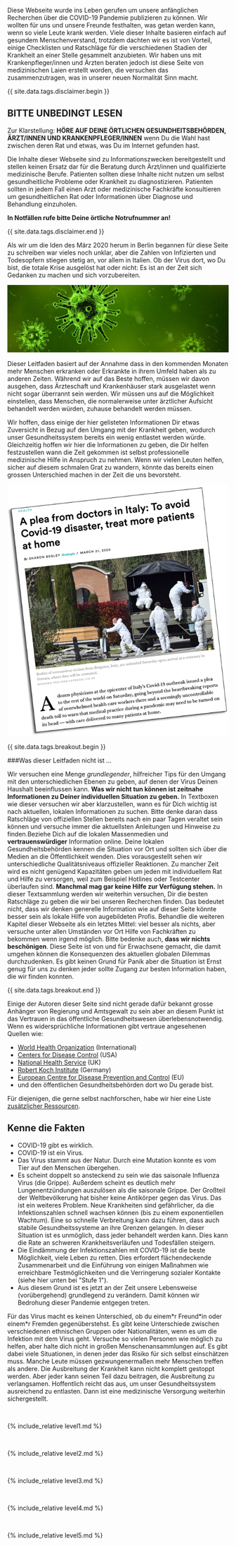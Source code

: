 Diese Webseite wurde ins Leben gerufen um unsere anfänglichen Recherchen über die COVID-19 Pandemie publizieren zu können. Wir wollten für uns und unsere Freunde festhalten, was getan werden kann, wenn so viele Leute krank werden. Viele dieser Inhalte basieren einfach auf gesundem Menschenverstand, trotzdem dachten wir es ist von Vorteil, einige Checklisten und Ratschläge für die verschiedenen Stadien der Krankheit an einer Stelle gesammelt anzubieten. Wir haben uns mit Krankenpfleger/innen und Ärzten beraten jedoch ist diese Seite von medizinischen Laien erstellt worden, die versuchen das zusammenzutragen, was in unserer neuen Normalität Sinn macht.

{{ site.data.tags.disclaimer.begin }}

## BITTE UNBEDINGT LESEN

Zur Klarstellung: **HÖRE AUF DEINE ÖRTLICHEN GESUNDHEITSBEHÖRDEN, ÄRZT/INNEN UND KRANKENPFLEGER/INNEN** wenn Du die Wahl hast zwischen deren Rat und etwas, was Du im Internet gefunden hast. 

Die Inhalte dieser Webseite sind zu Informationszwecken bereitgestellt und stellen keinen Ersatz dar für die Beratung durch Ärzt/innen und qualifizierte medizinische Berufe. Patienten sollten diese Inhalte nicht nutzen um selbst gesundheitliche Probleme oder Krankheit zu diagnostizieren. Patienten sollten in jedem Fall einen Arzt oder medizinische Fachkräfte konsultieren um gesundheitlichen Rat oder Informationen über Diagnose und Behandlung einzuholen.

**In Notfällen rufe bitte Deine örtliche Notrufnummer an!**

{{ site.data.tags.disclaimer.end }}

Als wir um die Iden des März 2020 herum in Berlin begannen für diese Seite zu schreiben war vieles noch unklar, aber die Zahlen von Infizierten und Todesopfern stiegen stetig an, vor allem in Italien. Ob der Virus dort, wo Du bist, die totale Krise ausgelöst hat oder nicht: Es ist an der Zeit sich Gedanken zu machen und sich vorzubereiten.

![](/images/virus.png)

Dieser Leitfaden basiert auf der Annahme dass in den kommenden Monaten mehr Menschen erkranken oder Erkrankte in ihrem Umfeld haben als zu anderen Zeiten. Während wir auf das Beste hoffen, müssen wir davon ausgehen, dass Ärzteschaft und Krankenhäuser stark ausgelastet wenn nicht sogar überrannt sein werden. Wir müssen uns auf die Möglichkeit einstellen, dass Menschen, die normalerweise unter ärztlicher Aufsicht behandelt werden würden, zuhause behandelt werden müssen.

Wir hoffen, dass einige der hier gelisteten Informationen Dir etwas Zuversicht in Bezug auf den Umgang mit der Krankheit geben, wodurch unser Gesundheitssystem bereits ein wenig entlastet werden würde. Gleichzeitig hoffen wir hier die Informationen zu geben, die Dir helfen festzustellen wann die Zeit gekommen ist selbst professionelle medizinische Hilfe in Anspruch zu nehmen. Wenn wir vielen Leuten helfen, sicher auf diesem schmalen Grat zu wandern, könnte das bereits einen grossen Unterschied machen in der Zeit die uns bevorsteht.

[![](/images/treat-at-home.png)](https://www.statnews.com/2020/03/21/coronavirus-plea-from-italy-treat-patients-at-home/ "Ein Plädoyer der Ärzte in Italien: Um eine Covid-19-Katastrophe zu vermeiden, müssen mehr Patienten zu Hause behandelt werden.")

{{ site.data.tags.breakout.begin }}

###Was dieser Leitfaden nicht ist …

Wir versuchen eine Menge *grundlegender*, hilfreicher Tips für den Umgang mit den unterschiedlichen Ebenen zu geben, auf denen der Virus Deinen Haushalt beeinflussen kann. **Was wir nicht tun können ist zeitnahe Informationen zu Deiner individuellen Situation zu geben.** In Textboxen wie dieser versuchen wir aber klarzustellen, wann es für Dich wichtig ist nach aktuellen, lokalen Informationen zu suchen.
Bitte denke daran dass Ratschläge von offiziellen Stellen bereits nach ein paar Tagen veraltet sein können und versuche immer die aktuellsten Anleitungen und Hinweise zu finden.Beziehe Dich auf die lokalen Massenmedien und **vertrauenswürdiger** Information online. Deine lokalen Gesundheitsbehörden kennen die Situation vor Ort und sollten sich über die Medien an die Öffentlichkeit wenden. 
Dies vorausgestellt sehen wir unterschiedliche Qualitätsniveaus offizieller Reaktionen. Zu mancher Zeit wird es nicht genügend Kapazitäten geben um jeden mit individuellem Rat und Hilfe zu versorgen, weil zum Beispiel Hotlines oder Testcenter überlaufen sind. **Manchmal mag gar keine Hilfe zur Verfügung stehen.** In dieser Textsammlung werden wir weiterhin versuchen, Dir die besten Ratschläge zu geben die wir bei unseren Recherchen finden. Das bedeutet nicht, dass wir denken generelle Information wie auf dieser Seite könnte besser sein als lokale Hilfe von augebildeten Profis. Behandlie die weiteren Kapitel dieser Webseite als ein letztes Mittel: viel besser als nichts, aber versuche unter allen Umständen vor Ort Hilfe von Fachkräften zu bekommen wenn irgend möglich.
Bitte bedenke auch, **dass wir nichts beschönigen**. Diese Seite ist von und für Erwachsene gemacht, die damit umgehen können die Konsequenzen des aktuellen globalen Dilemmas durchzudenken. Es gibt keinen Grund für Panik aber die Situation ist Ernst genug für uns zu denken jeder sollte Zugang zur besten Information haben, die wir finden konnten.

{{ site.data.tags.breakout.end }}

Einige der Autoren dieser Seite sind nicht gerade dafür bekannt grosse Anhänger von Regierung und Amtsgewalt zu sein aber an diesem Punkt ist das Vertrauen in das öffentliche Gesundheitswesen überlebensnotwendig. Wenn es widersprüchliche Informationen gibt vertraue angesehenen Quellen wie:
* [World Health Organization](https://www.who.int/emergencies/diseases/novel-coronavirus-2019) (International)
* [Centers for Disease Control](https://www.cdc.gov/coronavirus/2019-ncov/index.html) (USA)
* [National Health Service](https://www.nhs.uk/conditions/coronavirus-covid-19/) (UK) 
* [Robert Koch Institute](https://www.rki.de/DE/Content/InfAZ/N/Neuartiges_Coronavirus/nCoV.html) (Germany)
* [European Centre for Disease Prevention and Control](https://www.ecdc.europa.eu/en/novel-coronavirus-china) (EU) 
* und den öffentlichen Gesundheitsbehörden dort wo Du gerade bist.

Für diejenigen, die gerne selbst nachforschen, habe wir hier eine Liste [zusätzlicher Ressourcen](https://covid-at-home.info/resources). 

## Kenne die Fakten

* COVID-19 gibt es wirklich.
* COVID-19 ist ein Virus.
* Das Virus stammt aus der Natur. Durch eine Mutation konnte es vom Tier auf den Menschen übergehen.
* Es scheint doppelt so ansteckend zu sein wie das saisonale Influenza Virus (die Grippe). Außerdem scheint es deutlich mehr Lungenentzündungen auszulösen als die saisonale Grippe. Der Großteil der Weltbevölkerung hat bisher keine Antikörper gegen das Virus. Das ist ein weiteres Problem. Neue Krankheiten sind gefährlicher, da die Infektionszahlen schnell wachsen können (bis zu einem exponentiellen Wachtum). Eine so schnelle Verbreitung kann dazu führen, dass auch stabile Gesundheitssysteme an ihre Grenzen gelangen. In dieser Situation ist es unmöglich, dass jeder behandelt werden kann. Dies kann die Rate an schweren Krankheitsverläufen und Todesfällen steigern.
* Die Eindämmung der Infektionszahlen mit COVID-19 ist die beste Möglichkeit, viele Leben zu retten. Dies erfordert flächendeckende Zusammenarbeit und die Einführung von einigen Maßnahmen wie erreichbare Testmöglichkeiten und die Verringerung sozialer Kontakte (siehe hier unten bei "Stufe 1").
* Aus diesem Grund ist es jetzt an der Zeit unsere Lebensweise (vorübergehend) grundlegend zu verändern. Damit können wir Bedrohung dieser Pandemie entgegen treten.

Für das Virus macht es keinen Unterschied, ob du einem\*r Freund\*in oder einem\*r Fremden gegenüberstehst. Es gibt keine Unterschiede zwischen verschiedenen ethnischen Gruppen oder Nationalitäten, wenn es um die Infektion mit dem Virus geht. Versuche so vielen Personen wie möglich zu helfen, aber halte dich nicht in großen Menschenansammlungen auf. Es gibt dabei viele Situationen, in denen jeder das Risiko für sich selbst einschätzen muss. Manche Leute müssen gezwungenermaßen mehr Menschen treffen als andere. Die Ausbreitung der Krankheit kann nicht komplett gestoppt werden. Aber jeder kann seinen Teil dazu beitragen, die Ausbreitung zu verlangsamen. Hoffentlich reicht das aus, um unser Gesundheitssystem ausreichend zu entlasten. Dann ist eine medizinische Versorgung weiterhin sichergestellt.

&nbsp; 

{% include_relative level1.md %}

&nbsp; 

{% include_relative level2.md %}

&nbsp; 

{% include_relative level3.md %}

&nbsp; 

{% include_relative level4.md %}

&nbsp; 

{% include_relative level5.md %}
